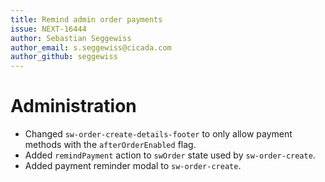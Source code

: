 ```yaml
---
title: Remind admin order payments
issue: NEXT-16444
author: Sebastian Seggewiss
author_email: s.seggewiss@cicada.com 
author_github: seggewiss
---
```

# Administration
* Changed `sw-order-create-details-footer` to only allow payment methods with the `afterOrderEnabled` flag.
* Added `remindPayment` action to `swOrder` state used by `sw-order-create`.
* Added payment reminder modal to `sw-order-create`.

